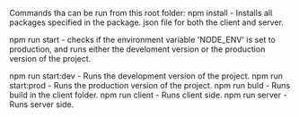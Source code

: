 Commands tha can be run from this root folder: npm install - Installs all packages specified in the package. json file for both the client and server.

npm run start - checks if the environment variable 'NODE_ENV' is set to production, and runs either the develoment version or the production version of the project.

npm run start:dev - Runs the development version of the project. npm run start:prod - Runs the production version of the project. npm run buld - Runs build in the client folder. npm run client - Runs client side. npm run server - Runs server side.
